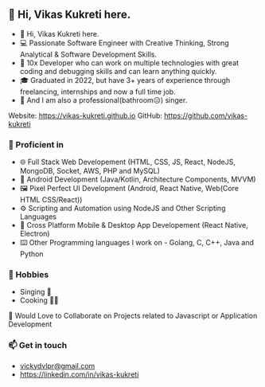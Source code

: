 ## 👋 Hi, Vikas Kukreti here.
- 👋 Hi, Vikas Kukreti here.
- 💻 Passionate Software Engineer with Creative Thinking, Strong Analytical & Software Development Skills.
- 💚 10x Developer who can work on multiple technologies with great coding and debugging skills and can learn anything quickly.
- 🎓 Graduated in 2022, but have 3+ years of experience through freelancing, internships and now a full time job.
- 🎤 And I am also a professional(bathroom😥) singer.

Website: https://vikas-kukreti.github.io
GitHub: https://github.com/vikas-kukreti

### 💪 Proficient in
- 🌐 Full Stack Web Developement (HTML, CSS, JS, React, NodeJS, MongoDB, Socket, AWS, PHP and MySQL)
- 📱 Android Development (Java/Kotlin, Architecture Components, MVVM)
- 🖼️ Pixel Perfect UI Development (Android, React Native, Web(Core HTML CSS/React))
- ⚙️ Scripting and Automation using NodeJS and Other Scripting Languages
- 🚀 Cross Platform Mobile & Desktop App Developement (React Native, Electron)
- ⌨️ Other Programming languages I work on - Golang, C, C++, Java and Python

### 🌱 Hobbies
- Singing 🎤
- Cooking 🧑‍🍳

🤝 Would Love to Collaborate on Projects related to Javascript or Application Development

### 📫 Get in touch 
- vickydvlpr@gmail.com
- https://linkedin.com/in/vikas-kukreti
